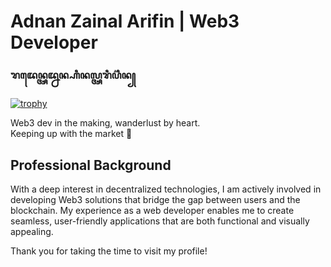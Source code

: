 # Adnan Zainal Arifin | Web3 Developer 

### ꦫꦢꦺꦤ꧀ꦄꦢ꧀ꦤꦤ꧀ꦲꦶꦤꦭ꧀ꦄꦫꦶꦥ꦳ꦶꦤ꧀
[![trophy](https://github-profile-trophy.vercel.app/?username=ryo-ma)](https://github.com/ryo-ma/github-profile-trophy)

Web3 dev in the making, wanderlust by heart. <br>
Keeping up with the market 👀

## Professional Background

With a deep interest in decentralized technologies, I am actively involved in developing Web3 solutions that bridge the gap between users and the blockchain. My experience as a web developer enables me to create seamless, user-friendly applications that are both functional and visually appealing.


Thank you for taking the time to visit my profile!
